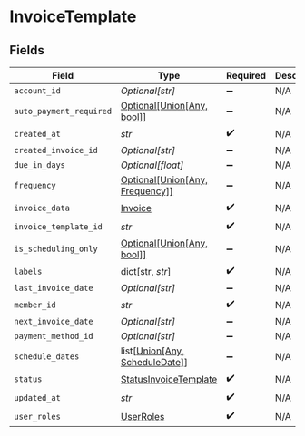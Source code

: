 # InvoiceTemplate


## Fields

| Field                                                                                   | Type                                                                                    | Required                                                                                | Description                                                                             |
| --------------------------------------------------------------------------------------- | --------------------------------------------------------------------------------------- | --------------------------------------------------------------------------------------- | --------------------------------------------------------------------------------------- |
| `account_id`                                                                            | *Optional[str]*                                                                         | :heavy_minus_sign:                                                                      | N/A                                                                                     |
| `auto_payment_required`                                                                 | [Optional[Union[Any, bool]]](../../models/shared/invoicetemplateautopaymentrequired.md) | :heavy_minus_sign:                                                                      | N/A                                                                                     |
| `created_at`                                                                            | *str*                                                                                   | :heavy_check_mark:                                                                      | N/A                                                                                     |
| `created_invoice_id`                                                                    | *Optional[str]*                                                                         | :heavy_minus_sign:                                                                      | N/A                                                                                     |
| `due_in_days`                                                                           | *Optional[float]*                                                                       | :heavy_minus_sign:                                                                      | N/A                                                                                     |
| `frequency`                                                                             | [Optional[Union[Any, Frequency]]](../../models/shared/invoicetemplatefrequency.md)      | :heavy_minus_sign:                                                                      | N/A                                                                                     |
| `invoice_data`                                                                          | [Invoice](../../models/shared/invoice.md)                                               | :heavy_check_mark:                                                                      | N/A                                                                                     |
| `invoice_template_id`                                                                   | *str*                                                                                   | :heavy_check_mark:                                                                      | N/A                                                                                     |
| `is_scheduling_only`                                                                    | [Optional[Union[Any, bool]]](../../models/shared/invoicetemplateisschedulingonly.md)    | :heavy_minus_sign:                                                                      | N/A                                                                                     |
| `labels`                                                                                | dict[str, *str*]                                                                        | :heavy_check_mark:                                                                      | N/A                                                                                     |
| `last_invoice_date`                                                                     | *Optional[str]*                                                                         | :heavy_minus_sign:                                                                      | N/A                                                                                     |
| `member_id`                                                                             | *str*                                                                                   | :heavy_check_mark:                                                                      | N/A                                                                                     |
| `next_invoice_date`                                                                     | *Optional[str]*                                                                         | :heavy_minus_sign:                                                                      | N/A                                                                                     |
| `payment_method_id`                                                                     | *Optional[str]*                                                                         | :heavy_minus_sign:                                                                      | N/A                                                                                     |
| `schedule_dates`                                                                        | list[[Union[Any, ScheduleDate]](../../models/shared/invoicetemplatescheduledates.md)]   | :heavy_minus_sign:                                                                      | N/A                                                                                     |
| `status`                                                                                | [StatusInvoiceTemplate](../../models/shared/statusinvoicetemplate.md)                   | :heavy_check_mark:                                                                      | N/A                                                                                     |
| `updated_at`                                                                            | *str*                                                                                   | :heavy_check_mark:                                                                      | N/A                                                                                     |
| `user_roles`                                                                            | [UserRoles](../../models/shared/userroles.md)                                           | :heavy_check_mark:                                                                      | N/A                                                                                     |